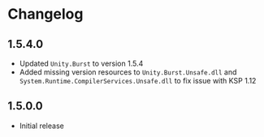 # Changelog

## 1.5.4.0

* Updated `Unity.Burst` to version 1.5.4
* Added missing version resources to `Unity.Burst.Unsafe.dll` and `System.Runtime.CompilerServices.Unsafe.dll` to fix
  issue with KSP 1.12

## 1.5.0.0

* Initial release
